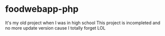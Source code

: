 # foodwebapp-php
It's my old project when I was in high school
This project is incompleted and no more update version cause I totally forget LOL

